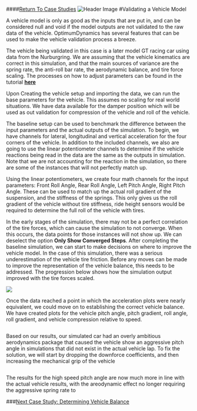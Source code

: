 ####[Return To Case Studies](../Case_Studies.md)
![Header Image](../img/Case_Study_Header.png)
#Validating a Vehicle Model

A vehicle model is only as good as the inputs that are put in, and can be considered null and void if the model outputs are not validated to the raw data of the vehicle. OptimumDynamics has several features that can be used to make the vehicle validation process a breeze.

The vehicle being validated in this case is a later model GT racing car using data from the Nurburgring. We are assuming that the vehicle kinematics are correct in this simulation, and that the main sources of variance are the spring rate, the anti-roll bar rate, the aerodynamic balance, and tire force scaling. The processes on how to adjust parameters can be found in the tutorial __[here](../Tutorial_3_Modifying_Vehicle_Setup/1_Tutorial_4.md)__

Upon Creating the vehicle setup and importing the data, we can run the base parameters for the vehicle. This assumes no scaling for real world situations. We have data available for the damper position which will be used as out validation for compression of the vehicle and roll of the vehicle.

The baseline setup can be used to benchmark the difference between the input parameters and the actual outputs of the simulation. To begin, we have channels for lateral, longitudinal and vertical acceleration for the four corners of the vehicle. In addition to the included channels, we also are going to use the linear potentiometer channels to determine if the vehicle reactions being read in the data are the same as the outputs in simulation. Note that we are not accounting for the reaction in the simulation, so there are some of the instances that will not perfectly match up.

Using the linear potentiometers, we create four math channels for the input parameters: Front Roll Angle, Rear Roll Angle, Left Pitch Angle, Right Pitch Angle. These can be used to match up the actual roll gradient of the suspension, and the stiffness of the springs. This only gives us the roll gradient of the vehicle without tire stiffness, ride height sensors would be required to determine the full roll of the vehicle with tires.

In the early stages of the simulation, there may not be a perfect correlation of the tire forces, which can cause the simulation to not converge. When this occurs, the data points for those instances will not show up. We can deselect the option __Only Show Converged Steps__. After completing the baseline simulation, we can start to make decisions on where to improve the vehicle model. In the case of this simulation, there was a serious underestimation of the vehicle tire friction. Before any moves can be made to improve the representation of the vehicle balance, this needs to be addressed. The progression below shows how the simulation output improved with the tire forces scaled.

![](../img/tire_plot_scaling.png)

Once the data reached a point in which the acceleration plots were nearly equivalent, we could move on to establishing the correct vehicle balance. We have created plots for the vehicle pitch angle, pitch gradient, roll angle, roll gradient, and vehicle compression relative to speed.

![]()

Based on our results, our simulated car had an overly ambitious aerodynamics package that caused the vehicle show an aggressive pitch angle in simulations that did not exist in the actual vehicle lap. To fix the solution, we will start by dropping the downforce coefficients, and then increasing the mechanical grip of the vehicle

![]()

The results for the high speed pitch angle are now much more in line with the actual vehicle results, with the areodynamic effect no longer requiring the aggressive spring rate to 

###[Next Case Study: Determining Vehicle Balance](../Case_Study_4_Vehicle_Balance/1_Case_4.md)